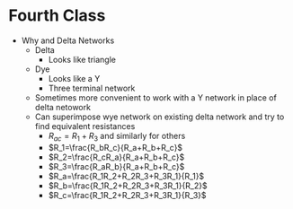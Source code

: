 # Fourth Class
* Why and Delta Networks
  * Delta
    * Looks like triangle
  * Dye
    * Looks like a Y
    * Three terminal network 
  * Sometimes more convenient to work with a Y network in place of delta netowork
  * Can superimpose wye network on existing delta network and try to find equivalent resistances
    * $R_{ac}=R_1+R_3$ and similarly for others
    * $R_1=\frac{R_bR_c}{R_a+R_b+R_c}$
    * $R_2=\frac{R_cR_a}{R_a+R_b+R_c}$
    * $R_3=\frac{R_aR_b}{R_a+R_b+R_c}$
    * $R_a=\frac{R_1R_2+R_2R_3+R_3R_1}{R_1}$
    * $R_b=\frac{R_1R_2+R_2R_3+R_3R_1}{R_2}$
    * $R_c=\frac{R_1R_2+R_2R_3+R_3R_1}{R_3}$